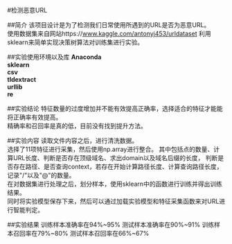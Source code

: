 #检测恶意URL


##简介
该项目设计是为了检测我们日常使用所遇到的URL是否为恶意URL。  
使用数据集来自网站https://www.kaggle.com/antonyj453/urldataset
利用sklearn来简单实现决策树算法对训练集进行实验。  


##实验使用环境以及库
**Anaconda**  
**sklearn**  
**csv**  
**tldextract**  
**urllib**  
**re**  


##实验结论
特征数量的过度增加并不能有效提高正确率，选择适合的特征才能能将正确率有效提高。  
精确率和召回率是真的低，目前没有找到提升方法。


##实验内容
读取文件内容之后，进行清洗数据。  
选择了11项特征进行采集，然后使用np.array进行整合。
其中包括点的数量、计算URL长度、判断是否存在顶级域名、求出domain以及域名后缀的长度，
判断是否存在路径、是否查询context，若存在开始计算路径长度、计算查询路径长度，记录"/"以及"@"的数量。  
在对数据集进行处理之后，划分样本，使用sklearn中的函数进行训练并得出训练结果。  
同时将实验模型保存下来，然后可以通过加载实验模型和特征采集函数来对URL进行智能判定。


##实验结果
训练样本准确率在94%~95%
测试样本准确率在90%~91%
训练样本召回率在79%~80%
测试样本召回率在66%~67%

